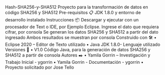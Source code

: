 Hash-SHA256-y-SHA512
Proyecto para la transformación de datos en código SHA256 y SHA512
Pre-requisitos 📋
JDK 1.8.0 y entorno de desarrollo instalado
Instrucciones 📦
Descargar y ejecutar con un procesador de Text o IDE, por Ejemplo Eclipse. 
Ingrese el dato que requiera cifrar, por consola
Se generan los datos SHA256 y SHA512 a partir del dato ingresado
Ambos resultados se muestran por consola
Construido con 🛠️
•	Eclipse 2020 – Editor de Texto utilizado
•	Java JDK 1.8.0- Lenguaje utilizado
Versiones 📌
•	V1.0 Código Java, para la generación de datos SHA256 y SHA512 a partir de consola
Autores ✒️
•	Yamila Gorrin – Investigación y Trabajo Inicial - ygorrin
•	Yamila Gorrin - Documentación - ygorrin
•	Proyecto solicitado por Jose Tello

